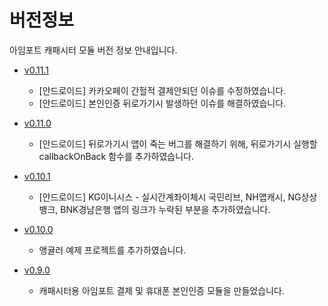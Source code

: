 # 버전정보

아임포트 캐패시터 모듈 버전 정보 안내입니다.

- [v0.11.1](https://github.com/iamport/iamport-capacitor/tree/master)
  - [안드로이드] 카카오페이 간헐적 결제안되던 이슈를 수정하였습니다.
  - [안드로이드] 본인인증 뒤로가기시 발생하던 이슈를 해결하였습니다.

- [v0.11.0](https://github.com/iamport/iamport-capacitor/tree/v0.11.0)
  - [안드로이드] 뒤로가기시 앱이 죽는 버그를 해결하기 위해, 뒤로가기시 실행할 callbackOnBack 함수를 추가하였습니다.

- [v0.10.1](https://github.com/iamport/iamport-capacitor/tree/v0.10.1)
  - [안드로이드] KG이니시스 - 실시간계좌이체시 국민리브, NH앱캐시, NG상상뱅크, BNK경남은행 앱의 링크가 누락된 부분을 추가하였습니다.

- [v0.10.0](https://github.com/iamport/iamport-capacitor/tree/v0.10.0)
  - 앵귤러 예제 프로젝트를 추가하였습니다.

- [v0.9.0](https://github.com/iamport/iamport-capacitor/tree/v0.9.0)
  - 캐패시터용 아임포트 결제 및 휴대폰 본인인증 모듈을 만들었습니다.